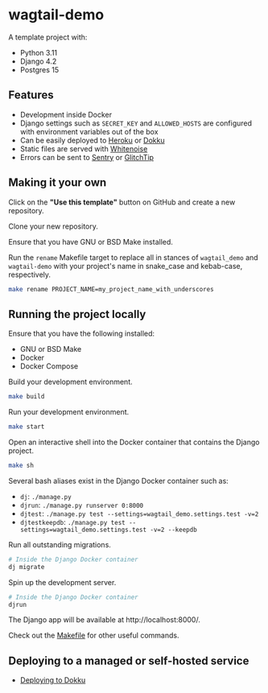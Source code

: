 # wagtail-demo

A template project with:

- Python 3.11
- Django 4.2
- Postgres 15

## Features

- Development inside Docker
- Django settings such as `SECRET_KEY` and `ALLOWED_HOSTS` are configured with environment variables out of the box
- Can be easily deployed to [Heroku][heroku] or [Dokku][dokku]
- Static files are served with [Whitenoise][whitenoise]
- Errors can be sent to [Sentry][sentry] or [GlitchTip][glitchtip]

[heroku]: https://heroku.com
[dokku]: https://dokku.com/
[whitenoise]: http://whitenoise.evans.io/en/stable/
[sentry]: https://sentry.io/
[glitchtip]: https://glitchtip.com/

## Making it your own

Click on the **"Use this template"** button on GitHub and create a new repository.

Clone your new repository.

Ensure that you have GNU or BSD Make installed.

Run the `rename` Makefile target to replace all in stances of `wagtail_demo` and `wagtail-demo` with your project's name in snake_case and kebab-case, respectively.

```bash
make rename PROJECT_NAME=my_project_name_with_underscores
```

## Running the project locally

Ensure that you have the following installed:

- GNU or BSD Make
- Docker
- Docker Compose

Build your development environment.

```bash
make build
```

Run your development environment.

```bash
make start
```

Open an interactive shell into the Docker container that contains the Django project.

```bash
make sh
```

Several bash aliases exist in the Django Docker container such as:

- `dj`: `./manage.py`
- `djrun`: `./manage.py runserver 0:8000`
- `djtest`: `./manage.py test --settings=wagtail_demo.settings.test -v=2`
- `djtestkeepdb`: `./manage.py test --settings=wagtail_demo.settings.test -v=2 --keepdb`

Run all outstanding migrations.

```bash
# Inside the Django Docker container
dj migrate
```

Spin up the development server.

```bash
# Inside the Django Docker container
djrun
```

The Django app will be available at http://localhost:8000/.

Check out the [Makefile](Makefile) for other useful commands.

## Deploying to a managed or self-hosted service

- [Deploying to Dokku](docs/deploying_to_dokku.md)
